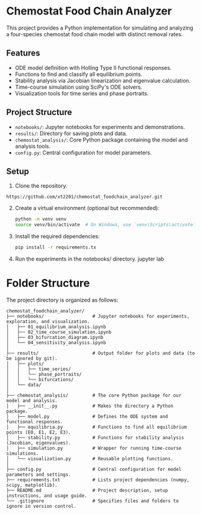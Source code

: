 # Chemostat Food Chain Analyzer

This project provides a Python implementation for simulating and analyzing a four-species chemostat food chain model with distinct removal rates.

## Features
- ODE model definition with Holling Type II functional responses.
- Functions to find and classify all equilibrium points.
- Stability analysis via Jacobian linearization and eigenvalue calculation.
- Time-course simulation using SciPy's ODE solvers.
- Visualization tools for time series and phase portraits.

## Project Structure
- `notebooks/`: Jupyter notebooks for experiments and demonstrations.
- `results/`: Directory for saving plots and data.
- `chemostat_analysis/`: Core Python package containing the model and analysis tools.
- `config.py`: Central configuration for model parameters.

## Setup
1. Clone the repository.
```
https://github.com/xt2201/chemostat_foodchain_analyzer.git
```
2. Create a virtual environment (optional but recommended):
   ```bash
   python -m venv venv
   source venv/bin/activate  # On Windows, use `venv\Scripts\activate`
   ```
3. Install the required dependencies: 
      ```bash
      pip install -r requirements.tx
      ```
4. Run the experiments in the notebooks/ directory.
jupyter lab

# Folder Structure

The project directory is organized as follows:

```
chemostat_foodchain_analyzer/
├── notebooks/                  # Jupyter notebooks for experiments, exploration, and visualization.
│   ├── 01_equilibrium_analysis.ipynb
│   ├── 02_time_course_simulation.ipynb
│   ├── 03_bifurcation_diagram.ipynb
│   └── 04_sensitivity_analysis.ipynb
│
├── results/                    # Output folder for plots and data (to be ignored by git).
│   ├── plots/
│   │   ├── time_series/
│   │   └── phase_portraits/
│   │   └── bifurcations/
│   └── data/
│
├── chemostat_analysis/         # The core Python package for our model and analysis.
│   ├── __init__.py             # Makes the directory a Python package.
│   ├── model.py                # Defines the ODE system and functional responses.
│   ├── equilibria.py           # Functions to find all equilibrium points (E0, E1, E2, E3).
│   ├── stability.py            # Functions for stability analysis (Jacobian, eigenvalues).
│   ├── simulation.py           # Wrapper for running time-course simulations.
│   └── visualization.py        # Reusable plotting functions.
│
├── config.py                   # Central configuration for model parameters and settings.
├── requirements.txt            # Lists project dependencies (numpy, scipy, matplotlib).
├── README.md                   # Project description, setup instructions, and usage guide.
└── .gitignore                  # Specifies files and folders to ignore in version control.
```